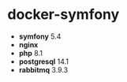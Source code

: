 # docker-symfony

* **symfony** 5.4
* **nginx**
* **php** 8.1
* **postgresql** 14.1
* **rabbitmq** 3.9.3